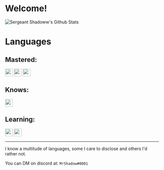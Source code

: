 # Welcome!
  
![Sergeant Shadoww's Github Stats](https://github-readme-stats.vercel.app/api?username=SergeantShadoww&show_icons=true&theme=highcontrast&count_private=true)

<h1>Languages</h1>

<h2>Mastered: </h2>
<code><img width="25px" src="https://github.com/SergeantShadoww/SergeantShadoww/blob/master/assets/javascript.svg"></code>
<code><img width="25px" src="https://github.com/SergeantShadoww/SergeantShadoww/blob/master/assets/nodejs.svg"></code>
<code><img width="25px" src="https://github.com/SergeantShadoww/SergeantShadoww/blob/master/assets/python.png"></code>

<h2>Knows:</h2>
<code><img width="25px" src="https://github.com/SergeantShadoww/SergeantShadoww/blob/master/assets/cpp.svg"></code>

<h2>Learning:</h2>
<code><img width="25px" src="https://github.com/SergeantShadoww/SergeantShadoww/blob/master/assets/typescript.svg"></code>
<code><img width="25px" src="https://github.com/SergeantShadoww/SergeantShadoww/blob/master/assets/go.svg"></code>

---

I know a multitude of languages, some I care to disclose and others I'd rather not.
 
You can DM on discord at: `MrShadow#0001`
